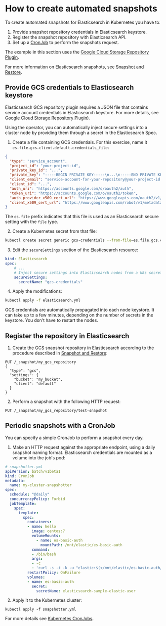 # How to create automated snapshots

To create automated snapshots for Elasticsearch in Kubernetes you have to:

1. Provide snapshot repository credentials in Elasticsearch keystore.
2. Register the snapshot repository with Elasticsearch API.
3. Set up a [CronJob](https://kubernetes.io/docs/concepts/workloads/controllers/cron-jobs/) to perform the snapshots request.

The example in this section uses the [Google Cloud Storage Repository Plugin](https://www.elastic.co/guide/en/elasticsearch/plugins/master/repository-gcs.html).

For more information on Elasticsearch snapshots, see [Snapshot and Restore](https://www.elastic.co/guide/en/elasticsearch/reference/current/modules-snapshots.html).

## Provide GCS credentials to Elasticsearch keystore

Elasticsearch GCS repository plugin requires a JSON file that contains service account credentials in Elasticsearch keystore. For more details, see [Google Cloud Storage Repository Plugin](https://www.elastic.co/guide/en/elasticsearch/plugins/master/repository-gcs-usage.html)).

Using the operator, you can automatically inject secure settings into a cluster node by providing them through a secret in the Elasticsearch Spec.

1. Create a file containing GCS credentials. For this exercise, name it `es.file.gcs.client.default.credentials_file`:

```json
{
  "type": "service_account",
  "project_id": "your-project-id",
  "private_key_id": "...",
  "private_key": "-----BEGIN PRIVATE KEY-----\n...\n-----END PRIVATE KEY-----\n",
  "client_email": "service-account-for-your-repository@your-project-id.iam.gserviceaccount.com",
  "client_id": "...",
  "auth_uri": "https://accounts.google.com/o/oauth2/auth",
  "token_uri": "https://accounts.google.com/o/oauth2/token",
  "auth_provider_x509_cert_url": "https://www.googleapis.com/oauth2/v1/certs",
  "client_x509_cert_url": "https://www.googleapis.com/robot/v1/metadata/x509/your-bucket@your-project-id.iam.gserviceaccount.com"
}
```

The `es.file` prefix indicates that this file is used as an Elasticsearch secure setting with the `file` type.

2. Create a Kubernetes secret from that file:
```bash
kubectl create secret generic gcs-credentials --from-file=es.file.gcs.client.default.credentials_file
```

3. Edit the `secureSettings` section of the Elasticsearch resource:

```yaml
kind: Elasticsearch
spec:
    # ...
    # Inject secure settings into Elasticsearch nodes from a k8s secret reference
    secureSettings:
      secretName: "gcs-credentials"
```

4. Apply the modifications:

````bash
kubectl apply -f elasticsearch.yml
````

GCS credentials are automatically propagated into each node keystore. It can take up to a few minutes, depending on the number of secrets in the keystore. You don't have to restart the nodes. 

## Register the repository in Elasticsearch

1. Create the GCS snapshot repository in Elasticsearch according to the procedure described in [Snapshot and Restore](https://www.elastic.co/guide/en/elasticsearch/reference/current/modules-snapshots.html):

```
PUT /_snapshot/my_gcs_repository
{
  "type": "gcs",
  "settings": {
    "bucket": "my_bucket",
    "client": "default"
  }
}
```

2. Perform a snapshot with the following HTTP request:

```
PUT /_snapshot/my_gcs_repository/test-snapshot
```

## Periodic snapshots with a CronJob

You can specify a simple CronJob to perform a snapshot every day.

1. Make an HTTP request against the appropriate endpoint, using a daily snapshot naming format. Elasticsearch credentials are mounted as a volume into the job's pod:

```yml
# snapshotter.yml
apiVersion: batch/v1beta1
kind: CronJob
metadata:
  name: my-cluster-snapshotter
spec:
  schedule: "@daily"
  concurrencyPolicy: Forbid
  jobTemplate:
    spec:
      template:
        spec:
          containers:
          - name: hello
            image: centos:7
            volumeMounts:
              - name: es-basic-auth
                mountPath: /mnt/elastic/es-basic-auth
            command:
            - /bin/bash
            args:
            - -c
            - 'curl -s -i -k -u "elastic:$(</mnt/elastic/es-basic-auth/elastic)" -XPUT "https://elasticsearch-sample-es:9200/_snapshot/my_gcs_repository/%3Csnapshot-%7Bnow%2Fd%7D%3E" | tee /dev/stderr | grep "200 OK"'
          restartPolicy: OnFailure
          volumes:
          - name: es-basic-auth
            secret:
              secretName: elasticsearch-sample-elastic-user
```

2. Apply it to the Kubernetes cluster:

```
kubectl apply -f snapshotter.yml
```

For more details see [Kubernetes CronJobs](https://kubernetes.io/docs/concepts/workloads/controllers/cron-jobs/).
